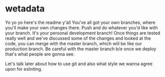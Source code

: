 # wetadata

Yo yo yo here's the readme y'all
You've all got your own branches, where you'll make your own changes there. Push and do whatever you'd like with your branch. It's your personal development branch! Once things are tested really well and we've discussed some of the changes and looked at the code, you can merge with the master branch, which will be like our production branch. Be careful with the master branch b/e once we deploy that's what people are gonna see.

Let's talk later about how to use git and also what style we wanna agree upon for eslinting.